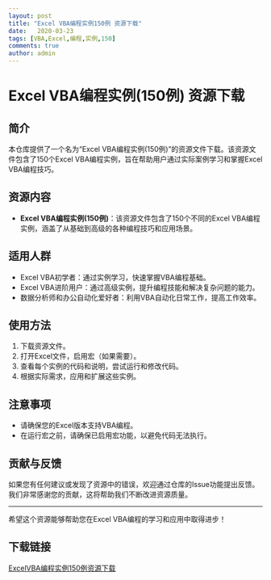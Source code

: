 ```yaml
---
layout: post
title: "Excel VBA编程实例150例 资源下载"
date:   2020-03-23
tags: [VBA,Excel,编程,实例,150]
comments: true
author: admin
---
```

# Excel VBA编程实例(150例) 资源下载

## 简介

本仓库提供了一个名为“Excel VBA编程实例(150例)”的资源文件下载。该资源文件包含了150个Excel VBA编程实例，旨在帮助用户通过实际案例学习和掌握Excel VBA编程技巧。

## 资源内容

- **Excel VBA编程实例(150例)**：该资源文件包含了150个不同的Excel VBA编程实例，涵盖了从基础到高级的各种编程技巧和应用场景。

## 适用人群

- Excel VBA初学者：通过实例学习，快速掌握VBA编程基础。
- Excel VBA进阶用户：通过高级实例，提升编程技能和解决复杂问题的能力。
- 数据分析师和办公自动化爱好者：利用VBA自动化日常工作，提高工作效率。

## 使用方法

1. 下载资源文件。
2. 打开Excel文件，启用宏（如果需要）。
3. 查看每个实例的代码和说明，尝试运行和修改代码。
4. 根据实际需求，应用和扩展这些实例。

## 注意事项

- 请确保您的Excel版本支持VBA编程。
- 在运行宏之前，请确保已启用宏功能，以避免代码无法执行。

## 贡献与反馈

如果您有任何建议或发现了资源中的错误，欢迎通过仓库的Issue功能提出反馈。我们非常感谢您的贡献，这将帮助我们不断改进资源质量。

---

希望这个资源能够帮助您在Excel VBA编程的学习和应用中取得进步！

## 下载链接

[ExcelVBA编程实例150例资源下载](https://pan.quark.cn/s/04ef06ed821e)